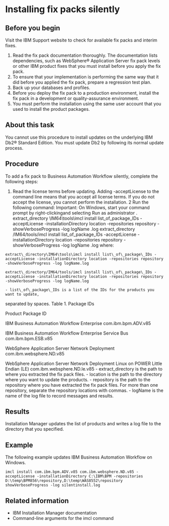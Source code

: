 # Installing fix packs silently

## Before you begin

Visit the IBM
Support website to check for available fix packs and interim
fixes.

1. Read the fix pack documentation thoroughly. The documentation
lists dependencies, such as WebSphere® Application
Server fix pack levels or other IBM product
fixes that you must install before you apply the fix pack.
2. To ensure that your implementation is performing the same way
that it did before you applied the fix pack, prepare a regression
test plan.
3. Back up your databases and profiles.
4. Before you deploy the fix pack to a production environment, install
the fix pack in a development or quality-assurance environment.
5. You must perform the installation
using the same user account that you used to install the product packages.

## About this task

You cannot use this procedure to install updates on the
underlying IBM Db2® Standard
Edition. You must update
Db2 by following its normal update
process.

## Procedure

To add a fix pack to Business Automation Workflow silently,
complete the following steps:

1. Read the license terms before updating.
Adding -acceptLicense to the command line means that
you accept all license terms. If you do not accept the
license, you cannot perform the installation.
2 Run the following command: Important: On Windows, start your command prompt by right-clickingand selecting Run as administrator . extract\_directory \IM64\tools\imcl install list\_of\_package\_IDs -acceptLicense -installationDirectory location -repositories repository -showVerboseProgress -log logName .log extract\_directory /IM64/tools/imcl install list\_of\_package\_IDs -acceptLicense -installationDirectory location -repositories repository -showVerboseProgress -log logName .log where:

<!-- image -->

```
extract\_directory\IM64\tools\imcl install list\_of\_package\_IDs -acceptLicense -installationDirectory location -repositories repository -showVerboseProgress -log logName.log
```

<!-- image -->

<!-- image -->

```
extract\_directory/IM64/tools/imcl install list\_of\_package\_IDs -acceptLicense -installationDirectory location -repositories repository -showVerboseProgress -log logName.log
```

    - list\_of\_package\_IDs is a list of the IDs for the products you want to update,
separated by spaces.
Table 1. Package IDs

Product
Package ID

IBM Business Automation Workflow
Enterprise
com.ibm.bpm.ADV.v85

IBM Business Automation
Workflow Enterprise Service Bus
com.ibm.bpm.ESB.v85

WebSphere Application
Server Network
Deployment
com.ibm.websphere.ND.v85

WebSphere Application
Server Network Deployment Linux on POWER
Little Endian (LE)
com.ibm.websphere.ND.le.v85
    - extract\_directory is the path to where you extracted the fix pack files.
    - location is the path to the directory where you want to update the
products.
    - repository is the path to the repository where you have extracted the fix
pack files. For more than one repository, separate the repository locations with commas.
    - logName is the name of the log file to record messages and results.

## Results

Installation Manager updates the list of products
and writes a log file to the directory that you specified.

## Example

The following example updates IBM Business Automation Workflow on
Windows.

```
imcl install com.ibm.bpm.ADV.v85 com.ibm.websphere.ND.v85 -acceptLicense -installationDirectory C:\IBM\BPM -repositories D:\temp\BPM856\repository,D:\temp\WAS8552\repository showVerboseProgress -log silentinstall.log
```

## Related information

- IBM Installation Manager documentation
- Command-line arguments for the imcl command